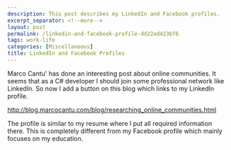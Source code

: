 ```yaml
---
description: This post describes my LinkedIn and Facebook profiles.
excerpt_separator: <!--more-->
layout: post
permalink: /linkedin-and-facebook-profile-dd22ad4236f6
tags: work-life
categories: [Miscellaneous]
title: LinkedIn and Facebook Profiles
---
```

Marco Cantu' has done an interesting post about online communities. It seems that as a C# developer I should join some professional network like LinkedIn. So now I add a button on this blog which links to my LinkedIn profile.

http://blog.marcocantu.com/blog/researching_online_communities.html

The profile is similar to my resume where I put all required information there. This is completely different from my Facebook profile which mainly focuses on my education.
<!--more-->
